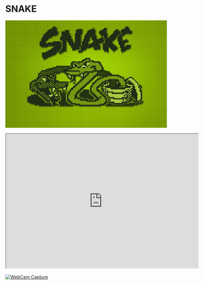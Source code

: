 # SNAKE

<p align='center'><img src="./imgs/snake_logo.jpg" alt= "ini"></p>

<div>
<p style = 'text-align:center;'>
<iframe width="600" height = "420"
src="https://www.youtube.com/embed/OYXPH796qXE?start=127">
</iframe>
</div>
</p>

[![WebCam Capture](https://img.youtube.com/vi/OYXPH796qXE/0.jpg)](https://www.youtube.com/embed/OYXPH796qXE?start=127)
